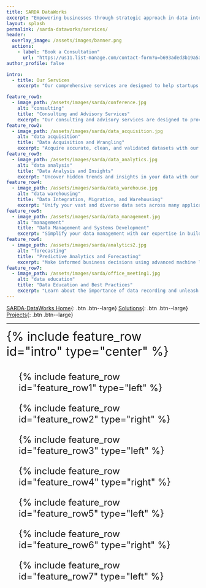 ```yaml
---
title: SARDA DataWorks
excerpt: "Empowering businesses through strategic approach in data intelligence."
layout: splash
permalink: /sarda-dataworks/services/
header:
  overlay_image: /assets/images/banner.png
  actions:
    - label: "Book a Consultation"
      url: "https://us11.list-manage.com/contact-form?u=b693aded3b19a5a397b4b006b&form_id=89710de75f2ed89d674fd08f323b38fb"
author_profile: false

intro:
  - title: Our Services
    excerpt: "Our comprehensive services are designed to help startups achieve their data-driven goals, from data acquisition to analysis and visualization. Explore our full list of services below."

feature_row1:
  - image_path: /assets/images/sarda/conference.jpg
    alt: "consulting"
    title: "Consulting and Advisory Services"
    excerpt: "Our consulting and advisory services are designed to provide clients with expert guidance and support in developing and implementing data-driven strategies. We leverage our extensive expertise in data analytics to help clients optimize their data management processes, identify growth opportunities, and make informed decisions."
feature_row2:
  - image_path: /assets/images/sarda/data_acquisition.jpg
    alt: "data acquisition"
    title: "Data Acquisition and Wrangling"
    excerpt: "Acquire accurate, clean, and validated datasets with our data acquisition and wrangling services. With our expertise, you can answer business questions with confidence."
feature_row3:
  - image_path: /assets/images/sarda/data_analytics.jpg
    alt: "data analysis"
    title: "Data Analysis and Insights"
    excerpt: "Uncover hidden trends and insights in your data with our data analysis services. We help you turn data into real-time insights for smarter decision making, allowing your business to grow."
feature_row4:
  - image_path: /assets/images/sarda/data_warehouse.jpg
    alt: "data warehousing"
    title: "Data Integration, Migration, and Warehousing"
    excerpt: "Unify your vast and diverse data sets across many applications, move your data from one system to another efficiently and accurately, and store and manage vast amounts of data in a scalable, secure, and high-performing data warehouse with our comprehensive data integration, migration, and warehousing services."
feature_row5:
  - image_path: /assets/images/sarda/data_management.jpg
    alt: "management"
    title: "Data Management and Systems Development"
    excerpt: "Simplify your data management with our expertise in building custom systems that fit your specific needs. We help you streamline your data processes to make data management more efficient and effective."
feature_row6:
  - image_path: /assets/images/sarda/analytics2.jpg
    alt: "forecasting"
    title: "Predictive Analytics and Forecasting"
    excerpt: "Make informed business decisions using advanced machine learning techniques with our predictive analytics and forecasting services. We build predictive models using your data to identify patterns and optimize operations, reduce costs, and increase revenue."
feature_row7:
  - image_path: /assets/images/sarda/office_meeting1.jpg
    alt: "data education"
    title: "Data Education and Best Practices"
    excerpt: "Learn about the importance of data recording and unleash the power of data with our data education and best practices services. We work with you to implement best practices for data collection and storage, unlocking the competitive advantage in your industry."
---
```


[SARDA-DataWorks Home](/sarda-dataworks/){: .btn .btn--large} [Solutions](/sarda-dataworks/solutions/){: .btn .btn--large} [Projects](/sarda-dataworks/projects/){: .btn .btn--large}

---

<div style="font-size:2rem;">
  {% include feature_row id="intro" type="center" %}
</div>

<div style="font-size:1.5rem; padding:2rem;">
  {% include feature_row id="feature_row1" type="left" %}

  {% include feature_row id="feature_row2" type="right" %}

  {% include feature_row id="feature_row3" type="left" %}
  
  {% include feature_row id="feature_row4" type="right" %}

  {% include feature_row id="feature_row5" type="left" %}

  {% include feature_row id="feature_row6" type="right" %}
  
  {% include feature_row id="feature_row7" type="left" %}
</div>




